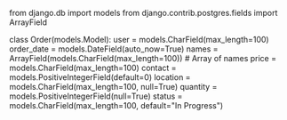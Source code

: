 from django.db import models
from django.contrib.postgres.fields import ArrayField

class Order(models.Model):
    user = models.CharField(max_length=100)
    order_date = models.DateField(auto_now=True)
    names = ArrayField(models.CharField(max_length=100))  # Array of names
    price = models.CharField(max_length=100)
    contact = models.PositiveIntegerField(default=0)
    location = models.CharField(max_length=100, null=True)
    quantity = models.PositiveIntegerField(null=True)
    status = models.CharField(max_length=100, default="In Progress")